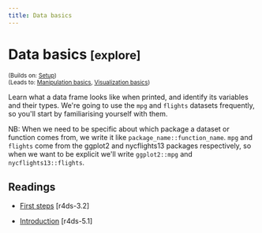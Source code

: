 ```yaml
---
title: Data basics
---
```


<!-- Generated automatically from data-basics.yml. Do not edit by hand -->

# Data basics <small class='explore'>[explore]</small>
<small>(Builds on: [Setup](setup.md))</small>  
<small>(Leads to: [Manipulation basics](manip-basics.md), [Visualization basics](vis-basics.md))</small>

Learn what a data frame looks like when printed, and identify its variables
and their types. We're going to use the `mpg` and `flights` datasets
frequently, so you'll start by familiarising yourself with them.

NB: When we need to be specific about which package a dataset or function
comes from, we write it like `package_name::function_name`. `mpg`
and `flights` come from the ggplot2 and nycflights13 packages respectively,
so when we want to be explicit we'll write `ggplot2::mpg` and
`nycflights13::flights`.

## Readings

  * [First steps](http://r4ds.had.co.nz/data-visualisation.html#first-steps) [r4ds-3.2]

  * [Introduction](http://r4ds.had.co.nz/transform.html#introduction-2) [r4ds-5.1]


